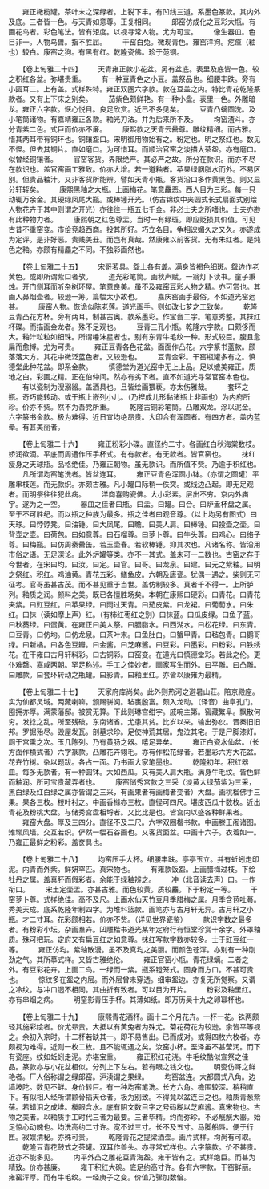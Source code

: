 <!-- { "loadSidebar": true } -->
　　雍正橄榄罐。茶叶末之深绿者。上锐下丰。有凹线三道。系墨色篆款。其内外及底。三者皆一色。与天青如意尊。正复相同。
　　郎窑仿成化之豆彩大瓶。有画花鸟者。彩色笔法。皆有矩度。以视寻常人物。尤为可宝。
　　像生器皿。色目非一。人物鸟兽。指不胜屈。
　　干窑白兔。微现青色。雍窑洋狗。疙疸（釉也）较白。康窑之狗。有黑有红。乾隆瓷佛。珍于范铜。

　　【卷上匋雅二十四】
　　天青雍正款小花盆。另有盆底。表里及底皆一色。较之积红各盆。弥堪贵重。
　　有一种豆青色之小豆。盖祭品也。细腰丰跌。旁有小圆耳二。上有盖。式样殊特。雍正双圈六字款。款在豆盖之内。特比青花乾隆篆款者。又有上下床之别矣。
　　茄紫色颇鲜艳。有一种小盘。表里一色。外雕暗龙。雍正六字款。惬心悦目。良足欣赏。近已不多见矣。
　　豆青凸螭圆洗。及小笔筒诸物。有嘉靖雍正各款。釉光刀法。并为后来所不及。
　　均窑渣斗。亦分青紫二色。式巨而价亦不亷。
　　康熙款之天青云罍尊。雕纹精细。而古雅。惜其两耳带有铜环也。铜镶盌口。宋明御用物始有之。粉定也。明之祭红也。数见不怪。但去其铜片。直如磨口。为可惜耳。而顺治官窑之淡描大茶盌。亦有磨口。似曾经铜镶者。
　　官窑客货。界限绝严。其必严之故。所分在款识。而亦不尽在款识也。盖官窑画工雅致。价亦大增。若一道釉者。苹果绿胭脂水而外。不易区别。但贵品釉汁。又非客货所能辨。譬如天青小瓶。客货沿口多作黄黑色。则又显分轩轾矣。
　　康熙黑釉之大瓶。上画梅花。笔意麤恶。西人目为三彩。每一只动辄万余金。其硬绿凤尾大瓶。或棒锤开光。（仿古锦纹中夹圆式长式扇面式别绘人物花卉于其中则谓之开光）亦往往一瓶五七千金。非必士夫之所嗜也。士夫亦尠有此种物力者。
　　康熙朝之红色尊盂。当时一有绿斑。即应贬损其价值。可见古昔不重窑变。市侩竞趋西商。投其所好。巧立名目。争相谀媚久之又久。亦遂成为定评。是非好恶。贵贱美丑。而岂有真哉。然康雍以前客货。无有朱红者。是纯色之釉。亦颇有精麤之不同。不独彩画然也。

　　【卷上匋雅二十五】
　　宋哥茗具。盌上各有盖。满身皆褐色细斑。盌边作老黄色。或即所谓紫口者欤。
　　道光彩笔筒。画秋声赋。一翁灯下读书。童子秉烛。开门侧耳而听杂树环屋。笔意良美。虽不及雍窑豆彩人物之精。亦可赏也。其画入鼻烟壶者。较逊一筹。篇幅太小故也。
　　嘉庆窑画手最俗。不如道光窑远甚。
　　康窑人物。恢诡似陈老莲。道光画手。则如改七芗之工致矣。
　　乾隆豆青凸花方杯。旁有两耳。制甚古奥。款系墨彩。作宝啬二字。笔意秀整。其抹红杯碟。而描画金龙者。殊不足观也。
　　豆青三孔小瓶。乾隆六字款。口颇侈而大。釉汁粒粒如细珠。所谓唾沫星者也。别有东青牛毛纹一种。形式较巨。腹且愈扁而愈博。尤为可贵。
　　雍正豆青各色花盆。面面作凸花。六字篆书蓝款。颇落落大方。其花中微泛蓝色者。又较逊也。
　　豆青金彩。干窑瓶罐多有之。慎德堂此种花盆。即系金款。
　　慎德堂为道光窑中无上上品。足以媲美雍正。质地之白。彩画之精。正在伯仲间。然亦有劣下者。直不如道光寻常官窑本色也。
　　有以瓷制为溲溺器。盖酒具也。且皆绘画猥亵。亦太伤雅哉。
　　套环之瓶。奇巧能转动。或于瓶上嵌列小儿。（乃揑成儿形黏诸瓶上非画也）为内府所珍。价亦不赀。然不为吾党所重。
　　乾隆古铜彩笔筒。凸雕双龙。涂以泥金。六字篆书金款。极为难得。近日宜均绝昂贵。大印合有浑圆者。有四方者。盖内蓝晕。有甚美丽者。

　　【卷上匋雅二十六】
　　雍正粉彩小碟。直径约二寸。各画红白秋海棠数枝。娇润欲滴。平底而周遭作压手杯式。有有款者。有无款者。皆官窑也。
　　抹红瘦身之天球瓶。品格绝佳。乃雍正朝物。虽无款识。而所值不赀。乃逾于积红也。
　　凡所谓均窑笔洗者。皆盆连耳。
　　雍正豆青色浑圆小钵。（亦谓之圆罐）平雕串枝莲。而无款织。亦颇古雅。凡小罐口际稍一佚突。或线边凸起。即无足观者。而明祭往往犯此病。
　　洋商喜购瓷佛。大小彩素。层出不穷。京内外庙宇。遂为之一空。
　　器皿之佳者曰瓶。曰盂。曰罐。曰合。曰炉盎杯盘之属。至于不可胜纪。而以瓶之种族为最多。瓶之佳者曰观音尊。（以上均另有图式）曰天球。曰饽饽凳。曰油锤。曰大凤尾。曰瞻。曰美人肩。曰棒锤。曰投壶之壶。曰背壶之壶。曰荷包。曰如意尊。曰石榴尊。曰萝卜尊。曰牛头尊。曰鸡心。曰络子尊。曰梅瓶。曰仿周秦罍缶。若玉壶春。若软棒锤。抑其次也。凡诸名称。皆沿用市俗之语。无足深论。此外炉罐等类。亦不一其式。盖未可一二数也。古窑之存于今世者。在宋曰均。曰汝。曰定。曰官。曰哥。曰龙泉。曰建。曰元之紫釉。曰明之祭红。积红。鸡油黄。青花五彩。鳝鱼皮。六朝及唐瓷。犹偶一遇之。柴则无可征考。官哥虽甚古茂。而不甚见重于当世。盖仿制较多。真者千不得一。上所胪列。釉质之润。颜料之美。既已各擅胜场矣。本朝在康熙曰硬彩。曰青花。曰青花夹紫。曰豇豆红。曰苹果绿。曰雨过天青。曰茄皮紫。曰龙裙。曰葡萄水。曰朱红。曰抹（读如摩上声）红。（有柿红枣红之别）曰抹蓝。曰瓜皮绿。曰鱼子蓝。曰秋葵绿。曰蛋黄。在雍正曰美人祭。曰胭脂水。曰西湖水。曰松花绿。曰东青。曰豆青。曰仿均。曰仿龙泉。曰茶叶末。曰鱼肚白。曰蟹甲青。曰毡包青。曰鹦哥绿。曰新橘。曰各色豆瓣。曰金酱。曰芝麻酱。曰豆彩。曰墨彩。曰粉彩。曰铁绣花。在干雍曰古月轩料彩。曰古铜彩。曰窑变。在道光曰慎德堂彩。若此之伦。更仆难罄。嘉咸两朝。罕足称述。手工之佳妙者。画家写生而外。曰平雕。曰凸雕。曰雕款。曰套环转动之瓶罐。曰影青。曰釉里红。亦皆以康雍为最精。

　　【卷上匋雅二十七】
　　天家府库尚矣。此外则热河之避暑山荘。陪京殿座。实为仙都灵域。两藏喇嘛。颁赐骈阒。毡裹殷富。颇入龙动。（译音）曲阜孔门。囤拥亦厚。满蒙藩邸。被赏无算。下此则琳宫绀宇。戚啘主第。窖藏繁阜。飘散何穷。发捻之乱。所至残破。东南诸省。尤患其贫。比岁以来。输出弥伙。晋秦旧旧邦。罗掘殆尽。毁屋发瓦。剖墓求珍。足使神荒其居。鬼泣其宅。于是尸脚漆灯。厕于宫熏之次。玉几陈列。乃有黄肠之器。嘻足异矣。
　　雍正白瓷水仙盆。（长方面作横式者）六字篆款。凸雕花卉翎毛。亦有作松花绿者。若墨彩六方大花盆。花卉竹树。杂以题跋。各占一面。乃书画大家笔墨也。
　　乾隆初年。积红器皿。每多无款者。有一种圆钵。大如西瓜。又有美人肩大瓶。满身牛毛纹。皆色鲜而釉润。所可宝贵藏弄者也。
　　康窑储秀宫款之三采（淡黄大绿茄紫为三采，黑白绿及红白绿之属亦皆谓之三采，有画果者有画梅者变者）大盘。画桃榴佛手三果。果各三枚。枝叶衬之。中画香橼亦三枚。直径可四尺。堪庋西瓜十数枚。近出青花及粉桃大盘。与储秀宫盘相埒者。又比比是也。皆宫内以盛各种鲜果者。
　　雍窑大盘。厚及三四分。直径不及二尺。六字双圈楷书款。中画滕王阇诸图。雉堞风墙。交互若织。俨然一幅石谷画也。又客货面盆。中画十六子。衣着如一。乃雍正最鲜之粉彩。盖奁具也。

　　【卷上匋雅二十八】
　　均窑压手大杯。细腰丰趺。亭亭玉立。并有蚯蚓走印泥。内青而外紫。鲜妍罕匹。真宋物也。
　　有雍款饭盌。上画腊梅过枝。下绘牡丹之属。盖真肧而假彩者。余能于绿釉辨之。
　　冲（北音读去声）口。一作衔口。
　　宋土定壶盂。亦甚古雅。而色较黄。质较麤。下于粉定一等。
　　干窑萝卜尊。式样绝佳。高不及尺。上画水仙天竹豆月季腊梅之属。月季含苞吐蕚。秀美天成。底系乾隆年制四字。为堆料篮款。画笔亦与古月轩无异。古月轩之小瓶。才二寸耳。花彩颇相若。价亦不赀。（详见世界瓷鉴）
　　款识字数之最多者。有粉彩小坛。杂画羣卉。凹雕楷书道光某年定府行有恒堂珍赏十余字。外罩釉质。殊可把玩。定府又有扁豆红之如意尊。抹红写款字数亦较多。士于豇豆红一等。
　　雍正仿均。紫釉散漫。虽不及真均之美丽。而颜色苍浑。亦别有一种刚劲之气。其所摹式样。又皆古雅绝伦。
　　雍正官窑小瓶。青花绿螭。二者之外。有豆彩花卉。上画二鸟。一绿而一紫。瓶系镫笼式。圆身而方口。不甚可贵也。
　　惊纹多在盌之内层。而外层曾未穿透。细审盌边。亦复无所觉察。又谓之冷纹。与冲口迥不相同。其曲折有致者。可以目为开片。
　　粉彩及釉里红。亦有串烟之病。
　　明窒影青压手杯。其薄如纸。即万历吴十九之卵幂杯也。

　　【卷上匋雅二十九】
　　康熙青花酒杯。画十二个月花卉。一杯一花。铢两颇轻其施彩绘者。价尤昻贵。大抵以有黄兔者为殊尤。菊花荷花为较逊。余皆平等视之。余初入京时。十二杯若缺其一。即不易售出。已而成对。或得四枚六枚者。亦颇视为难得。近则一枚二枚。且不能辄遇之矣。汝窑小杯。垩泽虽不甚莹润。而下有瓷座。纹如蚯蚓走泥。亦堪宝重。
　　雍正积红花浇。牛毛纹酷似宣祭之佳品。篆款亦与小花盆相似。分列上下左右。若有眼之钱文也。
　　明瓷仿哥之鲜艳者。厂人俗称谓之绿郎窑。沪渎谓之果绿。
　　均窑盆连。大都圆式八角。边墙坡陀。数见不鲜。身价转巨。有一种均窑笔洗。长方六角。檐围较深。稍稍直下。有似相人经所谓颧骨插天仓者。极为别致。不得竟以盆连目之也。釉质青葱紫蒨。若蜡泪之成堆。椶眼含水。底有阴文数目字之号码糊以芝麻酱。真宋物也。古物之美者。以釉质手工时代三者为最要。三者毕精。约而弥珍。不必觥觥大器。始足惊心动魄也。均洗高约二寸许。宽不过三寸。长不及五寸。马脚船唇。便于行匣。寂娱清秘。亦殊可贵。
　　乾隆青花之提梁酒壶。画片式样。均尚有可取。
　　乾隆豆青花鼓式之茶罐。双耳作兽头。亦寻常式样也。六字篆款。价不甚贵。近亦不能多见。
　　内平外凸之雕花豆青海盌。雍干皆有之。式样绝巨。而甚为精致。价亦甚廉。
　　雍干积红大碗。底足约高寸许。各有六字款。干窑鲜丽。雍窑浑厚。而有牛毛纹。一经庚子之变。价值乃骤加数倍。
